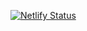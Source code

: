 [![Netlify Status](https://api.netlify.com/api/v1/badges/1f9ac44c-7913-4481-83f2-8dd1352835bf/deploy-status)](https://app.netlify.com/sites/devraulczr/deploys)
